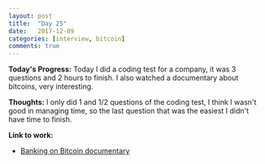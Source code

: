 ```yaml
---
layout: post
title:  "Day 25"
date:   2017-12-09
categories: [interview, bitcoin]
comments: true
---
```

**Today's Progress:** Today I did a coding test for a company, it was 3 questions and 2 hours to finish. I also watched a documentary about bitcoins, very interesting.   

**Thoughts:** I only did 1 and 1/2 questions of the coding test, I think I wasn't good in managing time, so the last question that was the easiest I didn't have time to finish.

**Link to work:**
* [Banking on Bitcoin documentary](https://www.youtube.com/watch?v=0Mg2WXCGQgo)
